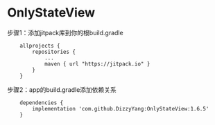 ﻿# OnlyStateView


  步骤1：添加jitpack库到你的根build.gradle

        allprojects {
            repositories {
                ...
                maven { url "https://jitpack.io" }
            }
        }

  步骤2：app的build.gradle添加依赖关系
 
        dependencies {
            implementation 'com.github.DizzyYang:OnlyStateView:1.6.5'
        }
